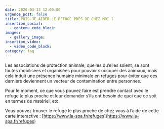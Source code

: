 ```yaml
---
date: 2020-03-13 12:00:00
urgence_post: false
title: PUIS-JE AIDER LE REFUGE PRÈS DE CHEZ MOI ?
insertion_social:
  - contenu_code_block:
images:
  - gallery_image:
insertion_video:
  - video_code_block:
category: faq
---
```


Les associations de protection animale, quelles qu’elles soient, se sont toutes mobilis&eacute;es et organis&eacute;es pour pouvoir s’occuper des animaux, mais cela induit une pr&eacute;sence humaine minimale en refuges pour &eacute;viter que ces derniers deviennent un vecteur de contamination entre personnes.

Pour le moment, ce que vous pouvez faire est prendre contact avec le refuge le plus proche et leur demander s’ils ont besoin de quoi que ce soit en termes de mat&eacute;riel, etc.&nbsp;

Vous pouvez trouver le refuge le plus proche de chez vous &agrave; l’aide de cette carte interactive : [https://www.la-spa.fr/refuges](https://www.la-spa.fr/refuges)